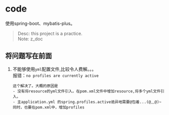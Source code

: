 # code

使用spring-boot、mybatis-plus。
     
> Desc: this project is a practice.  
> Note: z_doc

将问题写在前面 
----

1. 不能够使用`yml`配置文件,比较令人费解。。。     
报错：`no profiles are currently active`
    
    ````
    这个解决了。大概的原因是        
    - 没有将resource的yml文件引入。在pom.xml文件中增加resource,将多个yml文件引入。
    - 主application.yml 的spring.profiles.active诡异地需要@包着...(@﹏@)~ 
    同时，也要在pom.xml中，增加profiles
    
